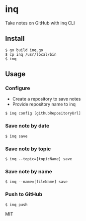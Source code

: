 # inq

Take notes on GitHub with inq CLI

## Install

```
$ go build inq.go
$ cp inq /usr/local/bin
$ inq
```

## Usage

### Configure

- Create a repository to save notes
- Provide repository name to inq

```
$ inq config [githubRepositoryUrl]
```

### Save note by date

```
$ inq save
```

### Save note by topic

```
$ inq --topic=[topicName] save 
```

### Save note by name

```
$ inq --name=[fileName] save 
```

### Push to GitHub

```
$ inq push
```

MIT
